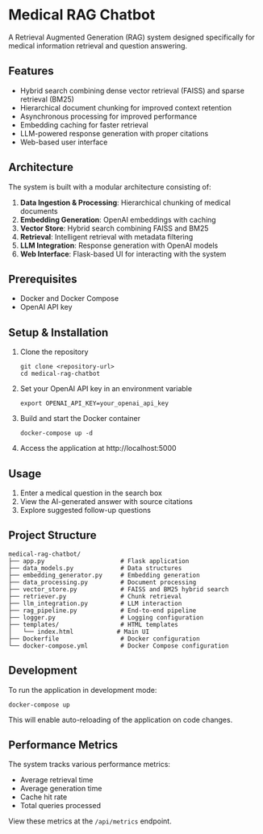 # Medical RAG Chatbot

A Retrieval Augmented Generation (RAG) system designed specifically for medical information retrieval and question answering.

## Features

- Hybrid search combining dense vector retrieval (FAISS) and sparse retrieval (BM25)
- Hierarchical document chunking for improved context retention
- Asynchronous processing for improved performance
- Embedding caching for faster retrieval
- LLM-powered response generation with proper citations
- Web-based user interface

## Architecture

The system is built with a modular architecture consisting of:

1. **Data Ingestion & Processing**: Hierarchical chunking of medical documents
2. **Embedding Generation**: OpenAI embeddings with caching
3. **Vector Store**: Hybrid search combining FAISS and BM25
4. **Retrieval**: Intelligent retrieval with metadata filtering
5. **LLM Integration**: Response generation with OpenAI models
6. **Web Interface**: Flask-based UI for interacting with the system

## Prerequisites

- Docker and Docker Compose
- OpenAI API key

## Setup & Installation

1. Clone the repository
   ```
   git clone <repository-url>
   cd medical-rag-chatbot
   ```

2. Set your OpenAI API key in an environment variable
   ```
   export OPENAI_API_KEY=your_openai_api_key
   ```

3. Build and start the Docker container
   ```
   docker-compose up -d
   ```

4. Access the application at http://localhost:5000

## Usage

1. Enter a medical question in the search box
2. View the AI-generated answer with source citations
3. Explore suggested follow-up questions

## Project Structure

```
medical-rag-chatbot/
├── app.py                     # Flask application
├── data_models.py             # Data structures
├── embedding_generator.py     # Embedding generation
├── data_processing.py         # Document processing
├── vector_store.py            # FAISS and BM25 hybrid search
├── retriever.py               # Chunk retrieval
├── llm_integration.py         # LLM interaction
├── rag_pipeline.py            # End-to-end pipeline
├── logger.py                  # Logging configuration
├── templates/                 # HTML templates
│   └── index.html            # Main UI
├── Dockerfile                 # Docker configuration
└── docker-compose.yml         # Docker Compose configuration
```

## Development

To run the application in development mode:

```
docker-compose up
```

This will enable auto-reloading of the application on code changes.

## Performance Metrics

The system tracks various performance metrics:
- Average retrieval time
- Average generation time
- Cache hit rate
- Total queries processed

View these metrics at the `/api/metrics` endpoint.